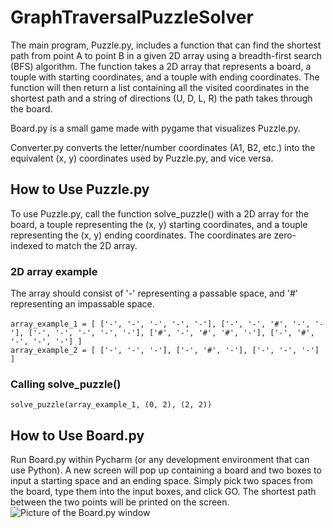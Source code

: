 # GraphTraversalPuzzleSolver 
The main program, Puzzle.py, includes a function that can find the shortest path from point A to point B in a given 2D array using a breadth-first search (BFS) algorithm. The function takes a 2D array that represents a board, a touple with starting coordinates, and a touple with ending coordinates. The function will then return a list containing all the visited coordinates in the shortest path and a string of directions (U, D, L, R) the path takes through the board.

Board.py is a small game made with pygame that visualizes Puzzle.py. 

Converter.py converts the letter/number coordinates (A1, B2, etc.) into the equivalent (x, y) coordinates used by Puzzle.py, and vice versa.

## How to Use Puzzle.py
To use Puzzle.py, call the function solve_puzzle() with a 2D array for the board, a touple representing the (x, y) starting coordinates, and a touple representing the (x, y) ending coordinates. The coordinates are zero-indexed to match the 2D array. 

### 2D array example
The array should consist of '-' representing a passable space, and '#' representing an impassable space.
<br><br>
`array_example_1 = [
    ['-', '-', '-', '-', '-'],
    ['-', '-', '#', '-', '-'],
    ['-', '-', '-', '-', '-'],
    ['#', '-', '#', '#', '-'],
    ['-', '#', '-', '-', '-']
]`
<br>
`array_example_2 = [
    ['-', '-', '-'],
    ['-', '#', '-'],
    ['-', '-', '-']
]`

### Calling solve_puzzle()
`solve_puzzle(array_example_1, (0, 2), (2, 2))`
## How to Use Board.py
Run Board.py within Pycharm (or any development environment that can use Python). A new screen will pop up containing a board and two boxes to input a starting space and an ending space. Simply pick two spaces from the board, type them into the input boxes, and click GO. The shortest path between the two points will be printed on the screen.
<br>
![Picture of the Board.py window]()
